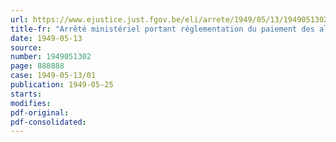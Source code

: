 ```yaml
---
url: https://www.ejustice.just.fgov.be/eli/arrete/1949/05/13/1949051302/justel
title-fr: "Arrêté ministériel portant réglementation du paiement des allocations compensatoires octroyées au personnel des services publics et à certaines catégories d'ayants droit en vertu des dispositions de l'arrêté du Régent du 25 novembre 1948"
date: 1949-05-13
source:
number: 1949051302
page: 888888
case: 1949-05-13/01
publication: 1949-05-25
starts:
modifies:
pdf-original:
pdf-consolidated:
---
```


